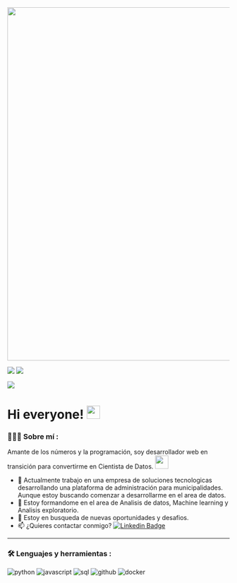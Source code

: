 <div id="header" align="center">
  <img decoding="async" src="https://github.com/joaquincardosorios/joaquincardosorios/blob/main/banner.png" width="800"/>
</div>

[![](https://img.shields.io/badge/LinkedIn-0077B5?style=for-the-badge&logo=linkedin&logoColor=white)](https://www.linkedin.com/in/jcardosor/)
[![](https://img.shields.io/badge/Página_Web-yelow?style=for-the-badge&logo=medium&logoColor=white)](https://jcardoso.reflex.run/)

![](https://komarev.com/ghpvc/?username=joaquincardosorios&color=blue)

<h1>
  Hi everyone!
  <img decoding="async" src="https://media.giphy.com/media/hvRJCLFzcasrR4ia7z/giphy.gif" width="30px"/>
</h1>

 <div id="header" align="left">

### 🧑🏽‍💻 Sobre mí : 
Amante de los números y la programación, soy desarrollador web en transición para convertirme en Cientista de Datos.
<img decoding="async" src="https://media.giphy.com/media/WUlplcMpOCEmTGBtBW/giphy.gif" width="30">

* 🔭 Actualmente trabajo en una empresa de soluciones tecnologicas desarrollando una plataforma de administración para municipalidades. Aunque estoy buscando comenzar a desarrollarme en el area de datos.
* 🌱 Estoy formandome en el area de Analisis de datos, Machine learning y Analisis exploratorio.
* 🤔 Estoy en busqueda de nuevas oportunidades y desafios.
* 📫 ¿Quieres contactar conmigo? [![Linkedin Badge](https://img.shields.io/badge/-Joaquin-blue?style=flat&logo=Linkedin&logoColor=white)](https://www.linkedin.com/in/jcardosor/)

---

### 🛠️ Lenguajes y herramientas :

<div id="header" align="left">
    <img decoding="async" src="https://img.shields.io/badge/Python-3776AB?style=for-the-badge&logo=python&logoColor=white" alt="python"/>
    </a>
    <img decoding="async" src="https://img.shields.io/badge/JavaScript-F7DF1E?style=for-the-badge&logo=javascript&logoColor=black" alt="javascript"/>
    </a>
    <img decoding="async" src="https://img.shields.io/badge/PostgreSQL-336791?style=for-the-badge&logo=postgresql&logoColor=white" alt="sql"/>
    </a>
    <img decoding="async" src="https://img.shields.io/badge/Docker-181717?style=for-the-badge&logo=github&logoColor=white" alt="github"/>
    </a>
    <img decoding="async" src="https://img.shields.io/badge/Github-2496ED?style=for-the-badge&logo=docker&logoColor=white" alt="docker"/>
    </a>

</div>


<!--
**joaquincardosorios/joaquincardosorios** is a ✨ _special_ ✨ repository because its `README.md` (this file) appears on your GitHub profile.

Here are some ideas to get you started:

- 🔭 I’m currently working on ...
- 🌱 I’m currently learning ...
- 👯 I’m looking to collaborate on ...
- 🤔 I’m looking for help with ...
- 💬 Ask me about ...
- 📫 How to reach me: ...
- 😄 Pronouns: ...
- ⚡ Fun fact: ...
-->
